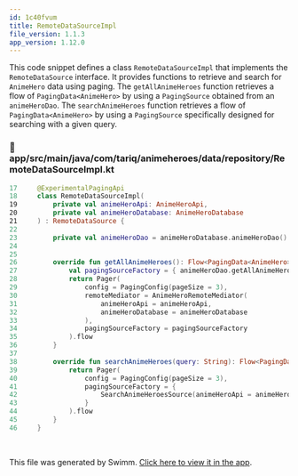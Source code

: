 ```yaml
---
id: 1c40fvum
title: RemoteDataSourceImpl
file_version: 1.1.3
app_version: 1.12.0
---
```


This code snippet defines a class `RemoteDataSourceImpl` that implements the `RemoteDataSource` interface. It provides functions to retrieve and search for `AnimeHero` data using paging. The `getAllAnimeHeroes` function retrieves a flow of `PagingData<AnimeHero>` by using a `PagingSource` obtained from an `animeHeroDao`. The `searchAnimeHeroes` function retrieves a flow of `PagingData<AnimeHero>` by using a `PagingSource` specifically designed for searching with a given query.
<!-- NOTE-swimm-snippet: the lines below link your snippet to Swimm -->
### 📄 app/src/main/java/com/tariq/animeheroes/data/repository/RemoteDataSourceImpl.kt
```kotlin
17     @ExperimentalPagingApi
18     class RemoteDataSourceImpl(
19         private val animeHeroApi: AnimeHeroApi,
20         private val animeHeroDatabase: AnimeHeroDatabase
21     ) : RemoteDataSource {
22     
23         private val animeHeroDao = animeHeroDatabase.animeHeroDao()
24     
25     
26         override fun getAllAnimeHeroes(): Flow<PagingData<AnimeHero>> {
27             val pagingSourceFactory = { animeHeroDao.getAllAnimeHeroes() }
28             return Pager(
29                 config = PagingConfig(pageSize = 3),
30                 remoteMediator = AnimeHeroRemoteMediator(
31                     animeHeroApi = animeHeroApi,
32                     animeHeroDatabase = animeHeroDatabase
33                 ),
34                 pagingSourceFactory = pagingSourceFactory
35             ).flow
36         }
37     
38         override fun searchAnimeHeroes(query: String): Flow<PagingData<AnimeHero>> {
39             return Pager(
40                 config = PagingConfig(pageSize = 3),
41                 pagingSourceFactory = {
42                     SearchAnimeHeroesSource(animeHeroApi = animeHeroApi, query = query)
43                 }
44             ).flow
45         }
46     }
```

<br/>

This file was generated by Swimm. [Click here to view it in the app](https://app.swimm.io/repos/Z2l0aHViJTNBJTNBQW5pbWVIZXJvQXBwJTNBJTNBVGFyaXEyNTE4/docs/1c40fvum).
